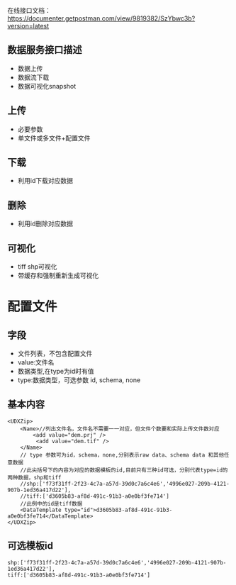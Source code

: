 在线接口文档：
https://documenter.getpostman.com/view/9819382/SzYbwc3b?version=latest


##  数据服务接口描述
- 数据上传
- 数据流下载
- 数据可视化snapshot


## 上传
- 必要参数
- 单文件或多文件+配置文件

## 下载
- 利用id下载对应数据

## 删除
- 利用id删除对应数据

## 可视化
- tiff shp可视化
- 带缓存和强制重新生成可视化


# 配置文件

## 字段
- <Name> 文件列表，不包含配置文件
- value:文件名
- <DataTemplate> 数据类型,在type为id时有值
- type:数据类型，可选参数 id, schema, none

## 基本内容
```
<UDXZip>
	<Name>//列出文件名，文件名不需要一一对应，但文件个数要和实际上传文件数对应
		<add value="dem.prj" />
		 <add value="dem.tif" />
	</Name>
    // type 参数可为id，schema，none,分别表示raw data、schema data 和其他任意数据
    //此尖括号下的内容为对应的数据模板的id,目前只有三种id可选，分别代表type=id的两种数据，shp和tiff
    //shp:['f73f31ff-2f23-4c7a-a57d-39d0c7a6c4e6','4996e027-209b-4121-907b-1ed36a417d22'],
    //tiff:['d3605b83-af8d-491c-91b3-a0e0bf3fe714']
    //此例中的id是tiff数据
	<DataTemplate type="id">d3605b83-af8d-491c-91b3-a0e0bf3fe714</DataTemplate>
</UDXZip>
```
## 可选模板id
    shp:['f73f31ff-2f23-4c7a-a57d-39d0c7a6c4e6','4996e027-209b-4121-907b-1ed36a417d22'],
    tiff:['d3605b83-af8d-491c-91b3-a0e0bf3fe714']